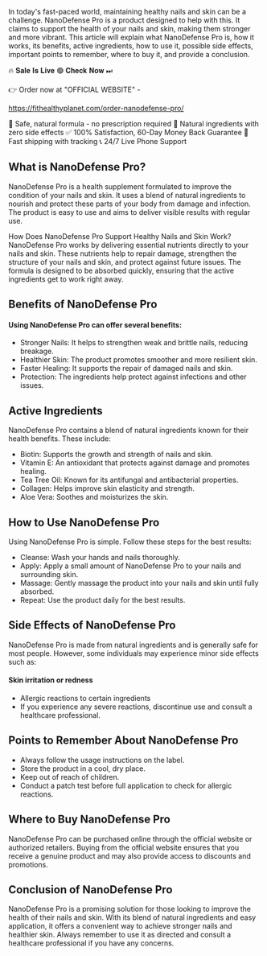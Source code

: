 In today's fast-paced world, maintaining healthy nails and skin can be a challenge. NanoDefense Pro is a product designed to help with this. It claims to support the health of your nails and skin, making them stronger and more vibrant. This article will explain what NanoDefense Pro is, how it works, its benefits, active ingredients, how to use it, possible side effects, important points to remember, where to buy it, and provide a conclusion.

🔥 𝐒𝐚𝐥𝐞 𝐈𝐬 𝐋𝐢𝐯𝐞 🟢 𝐂𝐡𝐞𝐜𝐤 𝐍𝐨𝐰 ⏭

👉 Order now at "OFFICIAL WEBSITE" - 

https://fithealthyplanet.com/order-nanodefense-pro/

🔵 Safe, natural formula - no prescription required
🌿 Natural ingredients with zero side effects
✅ 100% Satisfaction, 60-Day Money Back Guarantee
🚚 Fast shipping with tracking 
📞 24/7 Live Phone Support

## What is NanoDefense Pro?

NanoDefense Pro is a health supplement formulated to improve the condition of your nails and skin. It uses a blend of natural ingredients to nourish and protect these parts of your body from damage and infection. The product is easy to use and aims to deliver visible results with regular use.

How Does NanoDefense Pro Support Healthy Nails and Skin Work?
NanoDefense Pro works by delivering essential nutrients directly to your nails and skin. These nutrients help to repair damage, strengthen the structure of your nails and skin, and protect against future issues. The formula is designed to be absorbed quickly, ensuring that the active ingredients get to work right away.

## Benefits of NanoDefense Pro

#### Using NanoDefense Pro can offer several benefits:

- Stronger Nails: It helps to strengthen weak and brittle nails, reducing breakage.
- Healthier Skin: The product promotes smoother and more resilient skin.
- Faster Healing: It supports the repair of damaged nails and skin.
- Protection: The ingredients help protect against infections and other issues.

## Active Ingredients

NanoDefense Pro contains a blend of natural ingredients known for their health benefits. These include:

- Biotin: Supports the growth and strength of nails and skin.
- Vitamin E: An antioxidant that protects against damage and promotes healing.
- Tea Tree Oil: Known for its antifungal and antibacterial properties.
- Collagen: Helps improve skin elasticity and strength.
- Aloe Vera: Soothes and moisturizes the skin.

## How to Use NanoDefense Pro

Using NanoDefense Pro is simple. Follow these steps for the best results:

- Cleanse: Wash your hands and nails thoroughly.
- Apply: Apply a small amount of NanoDefense Pro to your nails and surrounding skin.
- Massage: Gently massage the product into your nails and skin until fully absorbed.
- Repeat: Use the product daily for the best results.

## Side Effects of NanoDefense Pro

NanoDefense Pro is made from natural ingredients and is generally safe for most people. However, some individuals may experience minor side effects such as:

#### Skin irritation or redness

- Allergic reactions to certain ingredients
- If you experience any severe reactions, discontinue use and consult a healthcare professional.

## Points to Remember About NanoDefense Pro

- Always follow the usage instructions on the label.
- Store the product in a cool, dry place.
- Keep out of reach of children.
- Conduct a patch test before full application to check for allergic reactions.

## Where to Buy NanoDefense Pro

NanoDefense Pro can be purchased online through the official website or authorized retailers. Buying from the official website ensures that you receive a genuine product and may also provide access to discounts and promotions.

## Conclusion of NanoDefense Pro

NanoDefense Pro is a promising solution for those looking to improve the health of their nails and skin. With its blend of natural ingredients and easy application, it offers a convenient way to achieve stronger nails and healthier skin. Always remember to use it as directed and consult a healthcare professional if you have any concerns.
